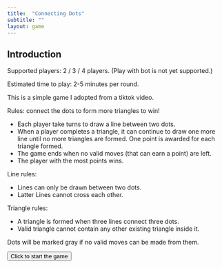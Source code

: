 ```yaml
---
title:  "Connecting Dots"
subtitle: ""
layout: game
---
```


<div id="canvas-container">
<canvas id="gameCanvas" style="display: none"></canvas>
</div>

## Introduction

Supported players: 2 / 3 / 4 players. (Play with bot is not yet supported.)

Estimated time to play: 2-5 minutes per round.

This is a simple game I adopted from a tiktok video.

Rules: connect the dots to form more triangles to win!

- Each player take turns to draw a line between two dots.
- When a player completes a triangle, it can continue to draw one more line until no more triangles are formed. One point is awarded for each triangle formed.
- The game ends when no valid moves (that can earn a point) are left.
- The player with the most points wins.

Line rules:

- Lines can only be drawn between two dots.
- Latter Lines cannot cross each other.

Triangle rules:

- A triangle is formed when three lines connect three dots.
- Valid triangle cannot contain any other existing triangle inside it.


Dots will be marked gray if no valid moves can be made from them.

<button id="start-game"> Click to start the game </button>
<button id="reset-game" style="display: none"> Click to reset the game status </button>


<link rel="stylesheet" href="game.css">
<script type="module" src="game.js"></script>

